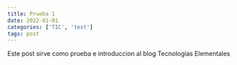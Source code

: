 ```yaml
---
title: Prueba 1
date: 2022-01-01
categories: ['TIC', 'test']
tags: post
---
```


Este post sirve como prueba e introduccion al blog Tecnologías Elementales
